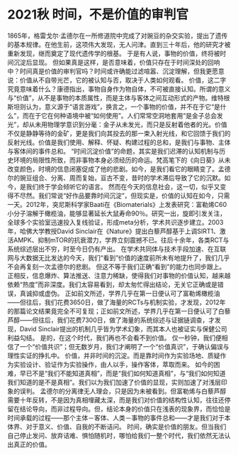 # 2021秋 时间，不是价值的审判官

1865年，格雷戈尔·孟德尔在一所修道院中完成了对豌豆的杂交实验，提出了遗传的基本规律。在他生前，这项伟大发现，无人问津。直到三十年后，他的研究才被重新发现，继而奠定了现代遗传学的根基。
于是有人说，事物的价值，终将被时间沉淀后显现。
但如果真是这样，是否意味着，价值只存在于时间深处的回响中？时间真是价值的审判官吗？时间或许确能过滤喧嚣、沉淀理解，但我更愿意说：价值从不自带光芒，它的被认知与否，取决于人类如何观看。
价值，这二字究竟意味着什么？康德指出，事物自身作为物自体，不可被直接认知。所谓的意义与“价值”，从不是事物的本质属性，而是主体与客体之间互动形式的产物。维特根斯坦则认为，意义源于“语言游戏”，换言之，一个事物的价值，并不在于它“是什么”，而在于它在何种语境中被“如何使用”。人们常常空洞地套用“是金子总会发光”，却从未用物理学意识到分毫：金子从未发光，而只是反射着他者的光。价值不仅是静静等待的金矿，更是我们向其投去的那一束入射光线，和它回馈于我们的反射光线。价值是我们使用、解释、怀疑、构建过程的总和，是我们与事物、主体与客体间的事件总和。
“时间沉淀价值”的命题，其实是我们迟滞的认知机制与历史环境的局限性所致，而非事物本身必须经历的命运。梵高笔下的《向日葵》从未改变颜色，时境的信息闭塞促成了他的悲剧。如今，是我们看它的眼睛变了。孟德尔的豌豆组合、分离、周而复始，亘古不变，昔时的学术滞后导致了它的沉默。如今，是我们终于学会倾听它的语言。
然而在今天的信息社会，这一切，似乎又变得不尽然。我们常说“好作品要靠时间沉淀”，但现实是，价值的认知在如今，只需一天。2012年，突尼斯科学家Baati在《Biomaterials》上发表研究：富勒烯C60小分子溶解于橄榄油，能够显著延长大鼠寿命90％。研究一出，旋即引发关注，全球多个实验室迅速投入复线验证，形成meta分析，学术共识逐步建立。2003年，哈佛大学教授David Sinclair在《Nature》提出白藜芦醇基于上调SIRT1、激活AMPK、抑制mTOR的抗衰潜力，学界立刻震撼不已。往后十余年，各类RCT与系统综述层出不穷，时至今日仍有产出。
在学术共同体与技术手段加速、在互联网与大数据无比发达的今天，我们“看到”价值的速度前所未有地提升了，我们几乎不会再复刻一次孟德尔的悲剧。
但这不等于我们正确“看到”的能力也同步跟上。
正相反，信息爆炸、算法推送、注意力稀缺，使得我们对事物的价值认知，越来越依赖“热度”而非深度。我们太容易看到，却太匆忙得出结论，无关它正确或是错误，真诚抑或虚伪。
正如前文所述，学界几乎在第一日便认可了富勒烯橄榄油——但往后，我们花费3650日，做了海量的RCTs与机制实验，才发现，2012年的那篇论文结果竟完全不可复现；正如前文所述，学界几乎在第一日便认可了白藜芦醇——但往后，我们花费7300日，做了海量的系统综述与证据链调查，才发现，David Sinclair提出的机制几乎皆为学术幻象，而其本人也被证实与保健公司利益勾结。
是的，在这个时代，我们再也不会看不到价值。
仅一秒钟，我们便相信了一个“价值共识”；但无数岁月，我们才阐明了一个“价值真识”，于确认偏误与理性实证的挣扎中。
价值，并非时间的沉淀。而是靠时间作为实验场地、质疑作为实验设计、验证作为实验操作，由人以手，操作客体，萃取而来。
如今的困难，早已不是“我们不能知道真相”，而是“我们如何知道真相”，与“我们如何知道我们知道的是不是真相”。我们以为我们加速了价值的显现，实则加速了对浅层印象的误判。
孟德尔的分离律无人理会，只是因为未被看到。但富勒烯与白藜芦醇需要十年反转，不是因为真相埋藏太深，而是我们对价值的结构性认知，往往还停留在结论导向，而非过程导向。但，结论本身的价值只在浅表的现象界，而恰恰是时间承载的过程——那个主体－客体、人类－事物的事件总和——才是我们对于本体界、对于意义、价值、自我的不断诘问。
时间，确实是价值的朋友。但当我们自己停止发问、放弃诘难、惧怕随机时，哪怕给我们一整个时代，我们依然无法认出真正的价值。